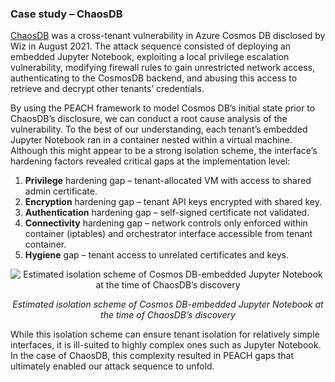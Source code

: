 ### Case study – ChaosDB

[ChaosDB](https://www.wiz.io/blog/chaosdb-explained-azures-cosmos-db-vulnerability-walkthrough) was a cross-tenant vulnerability in Azure Cosmos DB disclosed by Wiz in August 2021. The attack sequence consisted of deploying an embedded Jupyter Notebook, exploiting a local privilege escalation vulnerability, modifying firewall rules to gain unrestricted network access, authenticating to the CosmosDB backend, and abusing this access to retrieve and decrypt other tenants’ credentials.

By using the PEACH framework to model Cosmos DB’s initial state prior to  ChaosDB’s disclosure, we can conduct a root cause analysis of the vulnerability. To the best of our understanding, each tenant’s embedded Jupyter Notebook ran in a container nested within a virtual machine. Although this might appear to be a strong isolation scheme, the interface’s hardening factors revealed critical gaps at the implementation level:
1.	**Privilege** hardening gap – tenant-allocated VM with access to shared admin certificate.
2.	**Encryption** hardening gap – tenant API keys encrypted with shared key.
3.	**Authentication** hardening gap – self-signed certificate not validated.
4.	**Connectivity** hardening gap – network controls only enforced within container (iptables) and orchestrator interface accessible from tenant container.
5.	**Hygiene** gap – tenant access to unrelated certificates and keys.
 
<p align="center"><img align="center" src="https://github.com/wiz-sec/peach-framework/blob/adding-content/assets/chaosdb.png" alt="Estimated isolation scheme of Cosmos DB-embedded Jupyter Notebook at the time of ChaosDB’s discovery" class="center"></p>
<p align="center"><i>Estimated isolation scheme of Cosmos DB-embedded Jupyter Notebook at the time of ChaosDB’s discovery</i></p>

While this isolation scheme can ensure tenant isolation for relatively simple interfaces, it is ill-suited to highly complex ones such as Jupyter Notebook. In the case of ChaosDB, this complexity resulted in PEACH gaps that ultimately enabled our attack sequence to unfold.

